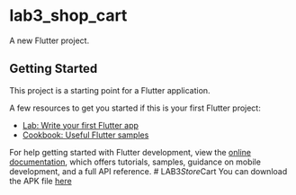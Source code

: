 # lab3_shop_cart

A new Flutter project.

## Getting Started

This project is a starting point for a Flutter application.

A few resources to get you started if this is your first Flutter project:

- [Lab: Write your first Flutter app](https://docs.flutter.dev/get-started/codelab)
- [Cookbook: Useful Flutter samples](https://docs.flutter.dev/cookbook)

For help getting started with Flutter development, view the
[online documentation](https://docs.flutter.dev/), which offers tutorials,
samples, guidance on mobile development, and a full API reference.
#   L A B 3 _ S t o r e _ C a r t 
 
 You can download the APK file [here](https://drive.google.com/file/d/1bIibGXu-J2XjiDatRVVxR2o_yNLPXsV0/view?usp=sharing)

